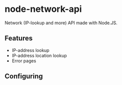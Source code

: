 # node-network-api
Network (IP-lookup and more) API made with Node.JS.

## Features

* IP-address lookup
* IP-address location lookup
* Error pages

## Configuring


